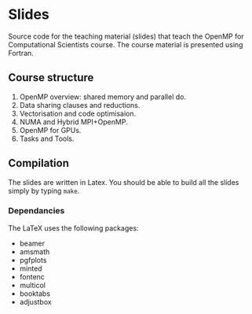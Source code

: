 # Slides

Source code for the teaching material (slides) that teach the OpenMP for Computational Scientists course.
The course material is presented using Fortran.

## Course structure

1. OpenMP overview: shared memory and parallel do.
2. Data sharing clauses and reductions.
3. Vectorisation and code optimisaion.
4. NUMA and Hybrid MPI+OpenMP.
5. OpenMP for GPUs.
6. Tasks and Tools.

## Compilation
The slides are written in Latex.
You should be able to build all the slides simply by typing ```make```.

### Dependancies
The LaTeX uses the following packages:
- beamer
- amsmath
- pgfplots
- minted
- fontenc
- multicol
- booktabs
- adjustbox

